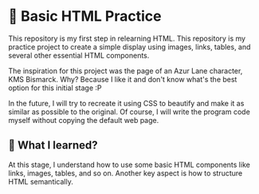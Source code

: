 # 📕 Basic HTML Practice
This repository is my first step in relearning HTML. This repository is my practice project to create a simple display using images, links, tables, and several other essential HTML components.

The inspiration for this project was the page of an Azur Lane character, KMS Bismarck. Why? Because I like it and don't know what's the best option for this initial stage :P

In the future, I will try to recreate it using CSS to beautify and make it as similar as possible to the original. Of course, I will write the program code myself without copying the default web page.

## 🤔 What I learned?
At this stage, I understand how to use some basic HTML components like links, images, tables, and so on. Another key aspect is how to structure HTML semantically.
